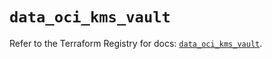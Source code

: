 # `data_oci_kms_vault`

Refer to the Terraform Registry for docs: [`data_oci_kms_vault`](https://registry.terraform.io/providers/oracle/oci/6.18.0/docs/data-sources/kms_vault).
